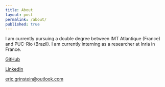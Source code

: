 ```yaml
---
title: About
layout: post
permalink: /about/
published: true
---
```


I am currently pursuing a double degree between IMT Atlantique (France) and PUC-Rio (Brazil). I am currently interning as a researcher at Inria in France.

[GitHub](https://github.com/egrinstein)

[LinkedIn](https://www.linkedin.com/in/egrinstein)

[eric.grinstein@outlook.com](mailto:eric.grinstein@outlook.com)
